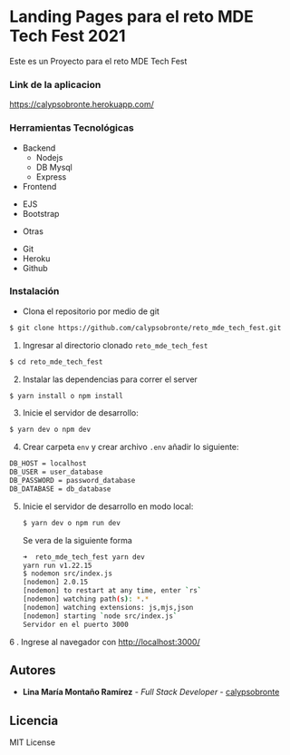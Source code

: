 # Landing Pages para el reto MDE Tech Fest 2021
Este es un Proyecto para el reto MDE Tech Fest

### Link de la aplicacion
<https://calypsobronte.herokuapp.com/>

### Herramientas Tecnológicas
- Backend
  * Nodejs
  * DB Mysql
  * Express
- Frontend
 * EJS
 * Bootstrap
- Otras
 * Git
 * Heroku
 * Github

### Instalación

* Clona el repositorio por medio de git
```bash
$ git clone https://github.com/calypsobronte/reto_mde_tech_fest.git
```

1. Ingresar al directorio clonado `reto_mde_tech_fest`

```bash
$ cd reto_mde_tech_fest
```

2. Instalar las dependencias para correr el server

```bash
$ yarn install o npm install
```

3. Inicie el servidor de desarrollo:
```bash
$ yarn dev o npm dev
```

4. Crear carpeta `env` y crear archivo `.env` añadir lo siguiente:
```bash
DB_HOST = localhost
DB_USER = user_database
DB_PASSWORD = password_database
DB_DATABASE = db_database
```

5. Inicie el servidor de desarrollo en modo local:
    ```bash
    $ yarn dev o npm run dev
    ```
    Se vera de la siguiente forma
    ```bash
    ➜  reto_mde_tech_fest yarn dev
    yarn run v1.22.15
    $ nodemon src/index.js
    [nodemon] 2.0.15
    [nodemon] to restart at any time, enter `rs`
    [nodemon] watching path(s): *.*
    [nodemon] watching extensions: js,mjs,json
    [nodemon] starting `node src/index.js`
    Servidor en el puerto 3000
    ```
6 . Ingrese al navegador con <http://localhost:3000/>


## Autores

* **Lina María Montaño Ramírez** - *Full Stack Developer* - [calypsobronte](https://github.com/calypsobronte)


## Licencia

 MIT License 
